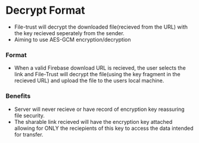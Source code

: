 # Decrypt Format

* File-trust will decrypt the downloaded file(recieved from the URL) with the key recieved seperately from the sender.
* Aiming to use AES-GCM encryption/decryption

### Format 
* When a valid Firebase download URL is recieved, the user selects the link and File-Trust will decrypt the file(using the key fragment in the recieved URL) and upload the file to the users local machine.

### Benefits
* Server will never recieve or have record of encryption key reassuring file security.
* The sharable link recieved will have the encryption key attached allowing for ONLY the reciepients of this key to access the data intended for transfer.

